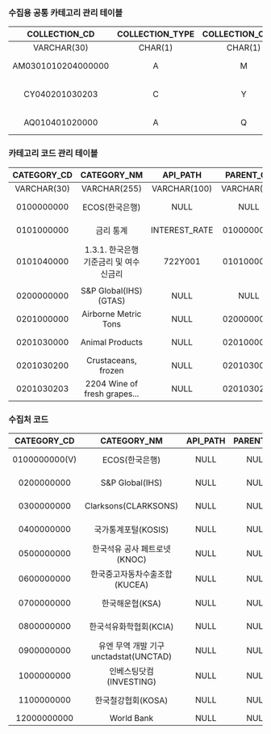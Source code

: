 ### 수집용 공통 카테고리 관리 테이블

|   COLLECTION_CD    | COLLECTION_TYPE | COLLECTION_CYCLE | DEPTH_LEVEL | SOURCE_CATEGORY_CD |                                   ACCESS_META                                   |     CREATED_AT      |     UPDATED_AT      |
| :----------------: | :-------------: | :--------------: | :---------: | :----------------: | :-----------------------------------------------------------------------------: | :-----------------: | :-----------------: |
|    VARCHAR(30)     |     CHAR(1)     |     CHAR(1)      |   CHAR(2)   |      CHAR(2)       |                                      TEXT                                       |      TIMESTAMP      |      TIMESTAMP      |
| AM0301010204000000 |        A        |        M         |     02      |         01         |                      http://api.do/INTEREST_RATE/722Y001/M                      | 2024-01-01 00:00:00 | 2024-01-01 00:00:00 |
|   CY040201030203   |        C        |        Y         |     04      |         02         | Airborne Metric Tons\|Animal Products\|Animal originated products\|2204 Wine... | 2024-01-01 00:00:00 | 2024-01-01 00:00:00 |
|   AQ010401020000   |        A        |        Q         |     01      |         04         |                            http://api2.do/a/b/c/d/Q                             | 2024-01-01 00:00:00 | 2024-01-01 00:00:00 |

### 카테고리 코드 관리 테이블

| CATEGORY_CD |         CATEGORY_NM          |   API_PATH    |  PARENT_CD  | DEPTH_LEVEL | LAST_DEPTH_YN |     CREATED_AT      |     UPDATED_AT      |
| :---------: | :--------------------------: | :-----------: | :---------: | :---------: | :-----------: | :-----------------: | :-----------------: |
| VARCHAR(30) |         VARCHAR(255)         | VARCHAR(100)  | VARCHAR(30) |   CHAR(2)   |    CHAR(2)    |      TIMESTAMP      |      TIMESTAMP      |
| 0100000000  |          ECOS(한국은행)          |     NULL      |    NULL     |     00      |       N       | 2024-01-01 00:00:00 | 2024-01-01 00:00:00 |
| 0101000000  |            금리 통계             | INTEREST_RATE | 0100000000  |     01      |       N       | 2024-01-01 00:00:00 | 2024-01-01 00:00:00 |
| 0101040000  |   1.3.1. 한국은행 기준금리 및 여수신금리   |    722Y001    | 0101000000  |     02      |       Y       | 2024-01-01 00:00:00 | 2024-01-01 00:00:00 |
|             |                              |               |             |             |               |                     |                     |
| 0200000000  |    S&P Global(IHS)(GTAS)     |     NULL      |    NULL     |     00      |       N       | 2024-01-01 00:00:00 | 2024-01-01 00:00:00 |
| 0201000000  |     Airborne Metric Tons     |     NULL      | 0200000000  |     01      |       N       | 2024-01-01 00:00:00 | 2024-01-01 00:00:00 |
| 0201030000  |       Animal Products        |     NULL      | 0201000000  |     02      |       N       | 2024-01-01 00:00:00 | 2024-01-01 00:00:00 |
| 0201030200  |     Crustaceans, frozen      |     NULL      | 0201030000  |     03      |       N       | 2024-01-01 00:00:00 | 2024-01-01 00:00:00 |
| 0201030203  | 2204 Wine of fresh grapes... |     NULL      | 0201030200  |     04      |       Y       | 2024-01-01 00:00:00 | 2024-01-01 00:00:00 |

### 수집처 코드
|  CATEGORY_CD  |          CATEGORY_NM           | API_PATH | PARENT_CD | DEPTH_LEVEL | LAST_DEPTH_YN |     CREATED_AT      |     UPDATED_AT      |
| :-----------: | :----------------------------: | :------: | :-------: | :---------: | :-----------: | :-----------------: | :-----------------: |
| 0100000000(V) |           ECOS(한국은행)           |   NULL   |   NULL    |     00      |       N       | 2024-01-01 00:00:00 | 2024-01-01 00:00:00 |
|  0200000000   |        S&P Global(IHS)         |   NULL   |   NULL    |     00      |       N       | 2024-01-01 00:00:00 | 2024-01-01 00:00:00 |
|  0300000000   |      Clarksons(CLARKSONS)      |   NULL   |   NULL    |     00      |       N       | 2024-01-01 00:00:00 | 2024-01-01 00:00:00 |
|  0400000000   |         국가통계포털(KOSIS)          |   NULL   |   NULL    |     00      |       N       | 2024-01-01 00:00:00 | 2024-01-01 00:00:00 |
|  0500000000   |       한국석유 공사 페트로넷(KNOC)       |   NULL   |   NULL    |     00      |       N       | 2024-01-01 00:00:00 | 2024-01-01 00:00:00 |
|  0600000000   |       한국중고자동차수출조합(KUCEA)       |   NULL   |   NULL    |     00      |       N       | 2024-01-01 00:00:00 | 2024-01-01 00:00:00 |
|  0700000000   |           한국해운협(KSA)           |   NULL   |   NULL    |     00      |       N       | 2024-01-01 00:00:00 | 2024-01-01 00:00:00 |
|  0800000000   |         한국석유화학협회(KCIA)         |   NULL   |   NULL    |     00      |       N       | 2024-01-01 00:00:00 | 2024-01-01 00:00:00 |
|  0900000000   | 유엔 무역 개발 기구 unctadstat(UNCTAD) |   NULL   |   NULL    |     00      |       N       | 2024-01-01 00:00:00 | 2024-01-01 00:00:00 |
|  1000000000   |       인베스팅닷컴(INVESTING)        |   NULL   |   NULL    |     00      |       N       | 2024-01-01 00:00:00 | 2024-01-01 00:00:00 |
|  1100000000   |          한국철강협회(KOSA)          |   NULL   |   NULL    |     00      |       N       | 2024-01-01 00:00:00 | 2024-01-01 00:00:00 |
|  12000000000  |           World Bank           |   NULL   |   NULL    |     00      |               |                     |                     |

